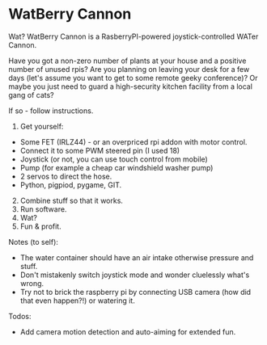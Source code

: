 
WatBerry Cannon
===============

Wat? WatBerry Cannon is a RasberryPI-powered joystick-controlled WATer
Cannon.

Have you got a non-zero number of plants at your house and a positive
number of unused rpis? Are you planning on leaving your desk for a few
days (let's assume you want to get to some remote geeky conference)?
Or maybe you just need to guard a high-security kitchen facility from
a local gang of cats?

If so - follow instructions.

1. Get yourself:
  - Some FET (IRLZ44) - or an overpriced rpi addon with motor control.
  - Connect it to some PWM steered pin (I used 18)
  - Joystick (or not, you can use touch control from mobile)
  - Pump (for example a cheap car windshield washer pump)
  - 2 servos to direct the hose.
  - Python, pigpiod, pygame, GIT.
2. Combine stuff so that it works.
3. Run software.
4. Wat?
5. Fun & profit.

Notes (to self):
- The water container should have an air intake otherwise pressure and stuff.
- Don't mistakenly switch joystick mode and wonder cluelessly what's wrong.
- Try not to brick the raspberry pi by connecting USB camera (how did
that even happen?!) or watering it.

Todos:
- Add camera motion detection and auto-aiming for extended fun.
